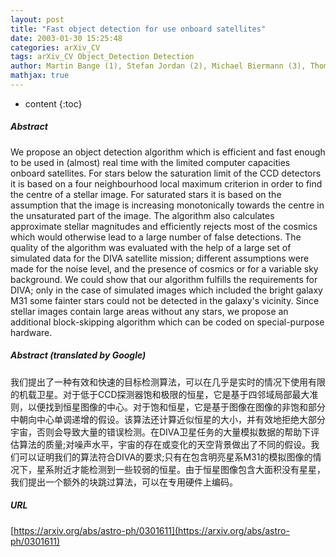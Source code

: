 ```yaml
---
layout: post
title: "Fast object detection for use onboard satellites"
date: 2003-01-30 15:25:48
categories: arXiv_CV
tags: arXiv_CV Object_Detection Detection
author: Martin Bange (1), Stefan Jordan (2), Michael Biermann (3), Thomas Kaempke (1), R alf-Dieter Scholz (4) ((1) FAW, Ulm, Germany, (2) IAAT, Tuebingen, Germany, (3) ARI, Heidelberg, Germa ny, (4) AIP, Potsdam, Germany)
mathjax: true
---
```


* content
{:toc}

##### Abstract
We propose an object detection algorithm which is efficient and fast enough to be used in (almost) real time with the limited computer capacities onboard satellites. For stars below the saturation limit of the CCD detectors it is based on a four neighbourhood local maximum criterion in order to find the centre of a stellar image. For saturated stars it is based on the assumption that the image is increasing monotonically towards the centre in the unsaturated part of the image. The algorithm also calculates approximate stellar magnitudes and efficiently rejects most of the cosmics which would otherwise lead to a large number of false detections. The quality of the algorithm was evaluated with the help of a large set of simulated data for the DIVA satellite mission; different assumptions were made for the noise level, and the presence of cosmics or for a variable sky background. We could show that our algorithm fulfills the requirements for DIVA; only in the case of simulated images which included the bright galaxy M31 some fainter stars could not be detected in the galaxy's vicinity. Since stellar images contain large areas without any stars, we propose an additional block-skipping algorithm which can be coded on special-purpose hardware.

##### Abstract (translated by Google)
我们提出了一种有效和快速的目标检测算法，可以在几乎是实时的情况下使用有限的机载卫星。对于低于CCD探测器饱和极限的恒星，它是基于四邻域局部最大准则，以便找到恒星图像的中心。对于饱和恒星，它是基于图像在图像的非饱和部分中朝向中心单调递增的假设。该算法还计算近似恒星的大小，并有效地拒绝大部分宇宙，否则会导致大量的错误检测。在DIVA卫星任务的大量模拟数据的帮助下评估算法的质量;对噪声水平，宇宙的存在或变化的天空背景做出了不同的假设。我们可以证明我们的算法符合DIVA的要求;只有在包含明亮星系M31的模拟图像的情况下，星系附近才能检测到一些较弱的恒星。由于恒星图像包含大面积没有星星，我们提出一个额外的块跳过算法，可以在专用硬件上编码。

##### URL
[https://arxiv.org/abs/astro-ph/0301611](https://arxiv.org/abs/astro-ph/0301611)

